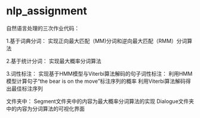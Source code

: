 # nlp_assignment

自然语言处理的三次作业代码：

  1.基于词典分词：
      实现正向最大匹配（MM)分词和逆向最大匹配（RMM）分词算法
        
  2.基于统计分词：
      实现最大概率分词算法
       
  3.词性标注：
      实现基于HMM模型与Viterbi算法解码的句子词性标注：
        利用HMM模型计算句子“the bear is on the move”标注序列的概率
        利用Viterbi算法解码得出最佳标注序列
        
  文件夹中：
    Segment文件夹中的内容为最大概率分词算法的实现
    Dialogue文件夹中的内容为分词算法的可视化界面
